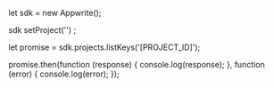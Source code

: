 let sdk = new Appwrite();

sdk
    setProject('')
;

let promise = sdk.projects.listKeys('[PROJECT_ID]');

promise.then(function (response) {
    console.log(response);
}, function (error) {
    console.log(error);
});